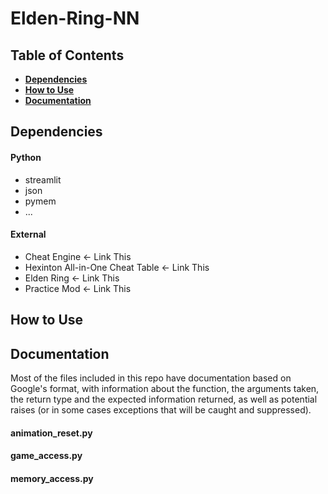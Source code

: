 # Elden-Ring-NN

## Table of Contents

-   [**Dependencies**](#dependencies)
-   [**How to Use**](#how-to-use)
-   [**Documentation**](#documentation)

## Dependencies

#### Python

-   streamlit
-   json
-   pymem
-   ...

#### External

-   Cheat Engine <- Link This
-   Hexinton All-in-One Cheat Table <- Link This
-   Elden Ring <- Link This
-   Practice Mod <- Link This

## How to Use

## Documentation

Most of the files included in this repo have documentation based on Google's format, with information about the function, the arguments taken, the return type and the expected information returned, as well as potential raises (or in some cases exceptions that will be caught and suppressed).

#### animation_reset.py

#### game_access.py

#### memory_access.py
